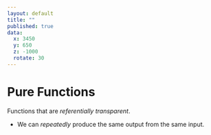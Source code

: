 ```yaml
---
layout: default
title: ""
published: true
data:
  x: 3450
  y: 650
  z: -1000
  rotate: 30
---
```


# Pure Functions #

Functions that are *referentially transparent*.


* We can *repeatedly* produce the same output from the same input.
